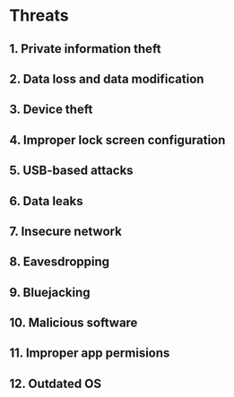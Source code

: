# Threats

## 1. Private information theft
## 2. Data loss and data modification
## 3. Device theft
## 4. Improper lock screen configuration
## 5. USB-based attacks
## 6. Data leaks
## 7. Insecure network
## 8. Eavesdropping
## 9. Bluejacking
## 10. Malicious software
## 11. Improper app permisions
## 12. Outdated OS
